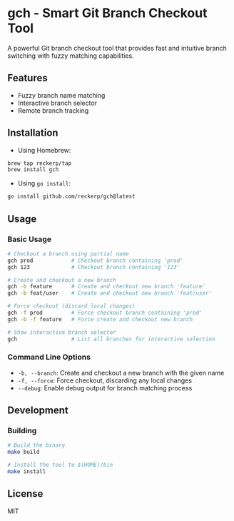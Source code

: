 # gch - Smart Git Branch Checkout Tool

A powerful Git branch checkout tool that provides fast and intuitive branch switching with fuzzy matching capabilities.

## Features

- Fuzzy branch name matching
- Interactive branch selector
- Remote branch tracking

## Installation

- Using Homebrew:

```sh
brew tap reckerp/tap
brew install gch
```

- Using `go install`:

```bash
go install github.com/reckerp/gch@latest
```

## Usage

### Basic Usage

```bash
# Checkout a branch using partial name
gch prod            # Checkout branch containing 'prod'
gch 123             # Checkout branch containing '123'

# Create and checkout a new branch
gch -b feature      # Create and checkout new branch 'feature'
gch -b feat/user    # Create and checkout new branch 'feat/user'

# Force checkout (discard local changes)
gch -f prod         # Force checkout branch containing 'prod'
gch -b -f feature   # Force create and checkout new branch

# Show interactive branch selector
gch                 # List all branches for interactive selection
```

### Command Line Options

- `-b, --branch`: Create and checkout a new branch with the given name
- `-f, --force`: Force checkout, discarding any local changes
- `--debug`: Enable debug output for branch matching process

## Development

### Building

```bash
# Build the binary
make build

# Install the tool to $(HOME)/bin
make install
```

## License

MIT

